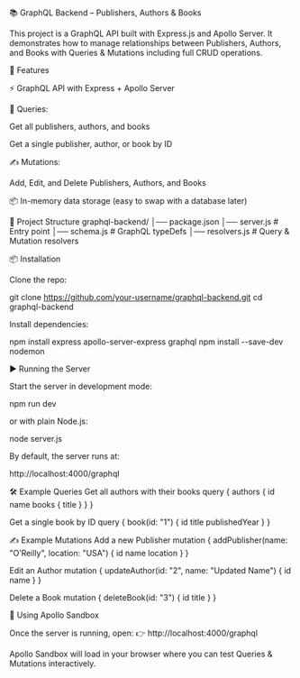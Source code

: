 📚 GraphQL Backend – Publishers, Authors & Books

This project is a GraphQL API built with Express.js and Apollo Server.
It demonstrates how to manage relationships between Publishers, Authors, and Books with Queries & Mutations including full CRUD operations.

🚀 Features

⚡ GraphQL API with Express + Apollo Server

🔎 Queries:

Get all publishers, authors, and books

Get a single publisher, author, or book by ID

✍️ Mutations:

Add, Edit, and Delete Publishers, Authors, and Books

📦 In-memory data storage (easy to swap with a database later)

📂 Project Structure
graphql-backend/
│── package.json
│── server.js          # Entry point
│── schema.js          # GraphQL typeDefs
│── resolvers.js       # Query & Mutation resolvers

📦 Installation

Clone the repo:

git clone https://github.com/your-username/graphql-backend.git
cd graphql-backend


Install dependencies:

npm install express apollo-server-express graphql
npm install --save-dev nodemon

▶️ Running the Server

Start the server in development mode:

npm run dev


or with plain Node.js:

node server.js


By default, the server runs at:

http://localhost:4000/graphql

🛠 Example Queries
Get all authors with their books
query {
  authors {
    id
    name
    books {
      title
    }
  }
}

Get a single book by ID
query {
  book(id: "1") {
    id
    title
    publishedYear
  }
}

✍️ Example Mutations
Add a new Publisher
mutation {
  addPublisher(name: "O’Reilly", location: "USA") {
    id
    name
    location
  }
}

Edit an Author
mutation {
  updateAuthor(id: "2", name: "Updated Name") {
    id
    name
  }
}

Delete a Book
mutation {
  deleteBook(id: "3") {
    id
    title
  }
}

🧪 Using Apollo Sandbox

Once the server is running, open:
👉 http://localhost:4000/graphql

Apollo Sandbox will load in your browser where you can test Queries & Mutations interactively.
